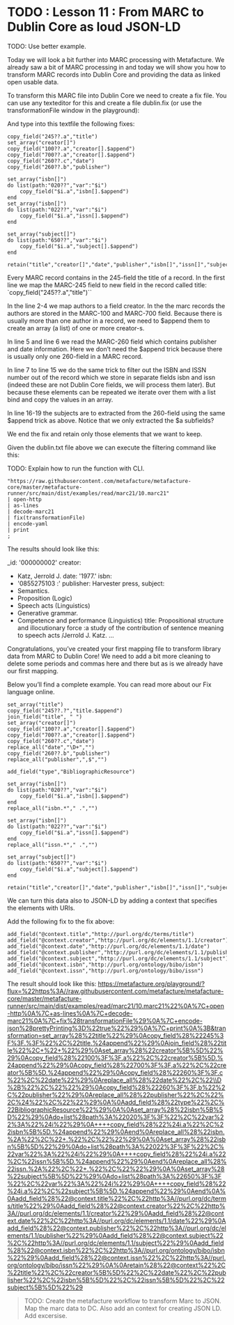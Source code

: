 # TODO : Lesson 11 : From MARC to Dublin Core as loud JSON-LD
TODO: Use better example.

Today we will look a bit further into MARC processing with Metafacture. We already saw a bit of MARC processing in and today we will show you how to transform MARC records into Dublin Core and providing the data as linked open usable data.

To transform this MARC file into Dublin Core we need to create a fix file. You can use any texteditor for this and create a file dublin.fix (or use the transformationFile window in the playground):

And type into this textfile the following fixes:

```PEARL
copy_field("245??.a","title")
set_array("creator[]")
copy_field("100??.a","creator[].$append")
copy_field("700??.a","creator[].$append")
copy_field("260??.c","date")
copy_field("260??.b","publisher")

set_array("isbn[]")
do list(path:"020??","var":"$i")
    copy_field("$i.a","isbn[].$append")
end
set_array("isbn[]")
do list(path:"022??","var":"$i")
    copy_field("$i.a","issn[].$append")
end

set_array("subject[]")
do list(path:"650??","var":"$i")
    copy_field("$i.a","subject[].$append")
end

retain("title","creator[]","date","publisher","isbn[]","issn[]","subject[]")
```

Every MARC record contains in the 245-field the title of a record. In the first line we map the MARC-245 field to new field in the record called title:
`copy_field("245??.a","title")``

In the line 2-4 we map authors to a field creator. In the the marc records the authors are stored in the MARC-100 and MARC-700 field. Because there is usually more than one author in a record, we need to $append them to create an array (a list) of one or more creator-s.

In line 5 and line 6 we read the MARC-260 field which contains publisher and date information. Here we don’t need the $append trick because there is usually only one 260-field in a MARC record.

In line 7 to line 15 we do the same trick to filter out the ISBN and ISSN number out of the record which we store in separate fields isbn and issn (indeed these are not Dublin Core fields, we will process them later). But because these elements can be repeated we iterate over them with a list bind and copy the values in an array.

In line 16-19 the subjects are to extracted from the 260-field using the same $append trick as above. Notice that we only extracted the $a subfields?

We end the fix and retain only those elements that we want to keep.

Given the dublin.txt file above we can execute the filtering command like this:

TODO: Explain how to run the function with CLI.


```
"https://raw.githubusercontent.com/metafacture/metafacture-core/master/metafacture-runner/src/main/dist/examples/read/marc21/10.marc21"
| open-http
| as-lines
| decode-marc21
| fix(transformationFile)
| encode-yaml
| print
;
```

The results should look like this:

_id: '000000002'
creator:
- Katz, Jerrold J.
date: '1977.'
isbn:
- '0855275103 :'
publisher: Harvester press,
subject:
- Semantics.
- Proposition (Logic)
- Speech acts (Linguistics)
- Generative grammar.
- Competence and performance (Linguistics)
title: Propositional structure and illocutionary force :a study of the contribution of sentence meaning to speech acts /Jerrold J. Katz.
...

Congratulations, you’ve created your first mapping file to transform library data from MARC to Dublin Core! We need to add a bit more cleaning to delete some periods and commas here and there but as is we already have our first mapping.

Below you’ll find a complete example. You can read more about our Fix language online.

```PEARL
set_array("title")
copy_field("245??.?","title.$append")
join_field("title", " ")
set_array("creator[]")
copy_field("100??.a","creator[].$append")
copy_field("700??.a","creator[].$append")
copy_field("260??.c","date")
replace_all("date","\D+","")
copy_field("260??.b","publisher")
replace_all("publisher",",$","")

add_field("type","BibliographicResource")

set_array("isbn[]")
do list(path:"020??","var":"$i")
    copy_field("$i.a","isbn[].$append")
end
replace_all("isbn.*"," .","")

set_array("isbn[]")
do list(path:"022??","var":"$i")
    copy_field("$i.a","issn[].$append")
end
replace_all("issn.*"," .","")

set_array("subject[]")
do list(path:"650??","var":"$i")
    copy_field("$i.a","subject[].$append")
end

retain("title","creator[]","date","publisher","isbn[]","issn[]","subject[]")
```

We can turn this data also to JSON-LD by adding a context that specifies the elements with URIs.

Add the following fix to the fix above:

```PEARL
add_field("@context.title","http://purl.org/dc/terms/title")
add_field("@context.creator","http://purl.org/dc/elements/1.1/creator")
add_field("@context.date","http://purl.org/dc/elements/1.1/date")
add_field("@context.publisher","http://purl.org/dc/elements/1.1/publisher")
add_field("@context.subject","http://purl.org/dc/elements/1.1/subject")
add_field("@context.isbn","http://purl.org/ontology/bibo/isbn")
add_field("@context.issn","http://purl.org/ontology/bibo/issn")
```

The result should look like this:
https://metafacture.org/playground/?flux=%22https%3A//raw.githubusercontent.com/metafacture/metafacture-core/master/metafacture-runner/src/main/dist/examples/read/marc21/10.marc21%22%0A%7C+open-http%0A%7C+as-lines%0A%7C+decode-marc21%0A%7C+fix%28transformationFile%29%0A%7C+encode-json%28prettyPrinting%3D%22true%22%29%0A%7C+print%0A%3B&transformation=set_array%28%22title%22%29%0Acopy_field%28%22245%3F%3F.%3F%22%2C%22title.%24append%22%29%0Ajoin_field%28%22title%22%2C+%22+%22%29%0Aset_array%28%22creator%5B%5D%22%29%0Acopy_field%28%22100%3F%3F.a%22%2C%22creator%5B%5D.%24append%22%29%0Acopy_field%28%22700%3F%3F.a%22%2C%22creator%5B%5D.%24append%22%29%0Acopy_field%28%22260%3F%3F.c%22%2C%22date%22%29%0Areplace_all%28%22date%22%2C%22\\D%2B%22%2C%22%22%29%0Acopy_field%28%22260%3F%3F.b%22%2C%22publisher%22%29%0Areplace_all%28%22publisher%22%2C%22%2C%24%22%2C%22%22%29%0A%0Aadd_field%28%22type%22%2C%22BibliographicResource%22%29%0A%0Aset_array%28%22isbn%5B%5D%22%29%0Ado+list%28path%3A%22020%3F%3F%22%2C%22var%22%3A%22%24i%22%29%0A++++copy_field%28%22%24i.a%22%2C%22isbn%5B%5D.%24append%22%29%0Aend%0Areplace_all%28%22isbn.%2A%22%2C%22+.%22%2C%22%22%29%0A%0Aset_array%28%22isbn%5B%5D%22%29%0Ado+list%28path%3A%22022%3F%3F%22%2C%22var%22%3A%22%24i%22%29%0A++++copy_field%28%22%24i.a%22%2C%22issn%5B%5D.%24append%22%29%0Aend%0Areplace_all%28%22issn.%2A%22%2C%22+.%22%2C%22%22%29%0A%0Aset_array%28%22subject%5B%5D%22%29%0Ado+list%28path%3A%22650%3F%3F%22%2C%22var%22%3A%22%24i%22%29%0A++++copy_field%28%22%24i.a%22%2C%22subject%5B%5D.%24append%22%29%0Aend%0A%0Aadd_field%28%22@context.title%22%2C%22http%3A//purl.org/dc/terms/title%22%29%0Aadd_field%28%22@context.creator%22%2C%22http%3A//purl.org/dc/elements/1.1/creator%22%29%0Aadd_field%28%22@context.date%22%2C%22http%3A//purl.org/dc/elements/1.1/date%22%29%0Aadd_field%28%22@context.publisher%22%2C%22http%3A//purl.org/dc/elements/1.1/publisher%22%29%0Aadd_field%28%22@context.subject%22%2C%22http%3A//purl.org/dc/elements/1.1/subject%22%29%0Aadd_field%28%22@context.isbn%22%2C%22http%3A//purl.org/ontology/bibo/isbn%22%29%0Aadd_field%28%22@context.issn%22%2C%22http%3A//purl.org/ontology/bibo/issn%22%29%0A%0Aretain%28%22@context%22%2C%22title%22%2C%22creator%5B%5D%22%2C%22date%22%2C%22publisher%22%2C%22isbn%5B%5D%22%2C%22issn%5B%5D%22%2C%22subject%5B%5D%22%29


> TODO:
> Create the metafacture workflow to transform Marc to JSON.
> Map the marc data to DC.
> Also add an context for creating JSON LD.
> Add excersise.
